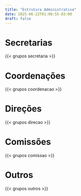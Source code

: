 ```yaml
---
title: "Estrutura Administrativa"
date: 2025-06-22T01:08:55-03:00
draft: false
---
```


# Secretarias

{{< grupos secretaria >}}

# Coordenações

{{< grupos coordenacao >}}

# Direções

{{< grupos direcao >}}

# Comissões

{{< grupos comissao >}}

# Outros

{{< grupos outros >}}


